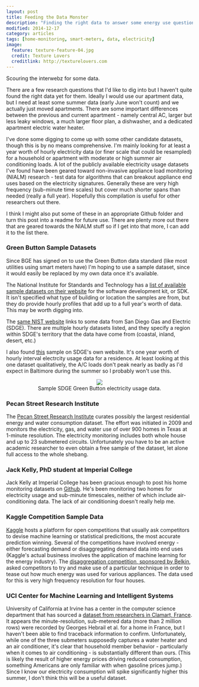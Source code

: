 ```yaml
---
layout: post
title: Feeding the Data Monster
description: "Finding the right data to answer some energy use questions."
modified: 2014-12-17
category: articles
tags: [home-monitoring, smart-meters, data, electricity]
image:
  feature: texture-feature-04.jpg
  credit: Texture Lovers
  creditlink: http://texturelovers.com
---
```


Scouring the interwebz for some data.

There are a few research questions that I'd like to dig into but I haven't quite found the right data yet for them.  Ideally I would use our apartment data, but I need at least some summer data (early June won't count) and we actually just moved apartments.  There are some important differences between the previous and current apartment - namely central AC, larger but less leaky windows, a much larger floor plan, a dishwasher, and a dedicated apartment electric water heater.  

I've done some digging to come up with some other candidate datasets, though this is by no means comprehensive.  I'm mainly looking for at least a year worth of hourly electricity data (or finer scale that could be resampled) for a household or apartment with moderate or high summer air conditioning loads. A lot of the publicly available electricity usage datasets I've found have been geared toward non-invasive appliance load monitoring (NIALM) research - test data for algorithms that can breakout appliance end uses based on the electricity signatures.  Generally these are very high frequency (sub-minute time scales) but cover much shorter spans than needed (really a full year).  Hopefully this compilation is useful for other researchers out there.

I think I might also put some of these in an appropriate Github folder and turn this post into a readme for future use.  There are plenty more out there that are geared towards the NIALM stuff so if I get into that more, I can add it to the list there.

### Green Button Sample Datasets

Since BGE has signed on to use the Green Button data standard (like most utilities using smart meters have) I'm hoping to use a sample dataset, since it would easily be replaced by my own data once it's available.

The National Institute for Standards and Technology has a <a href='https://collaborate.nist.gov/twiki-sggrid/bin/view/SmartGrid/GreenButtonSDK'>list of available sample datasets on their website</a> for the software development kit, or SDK.  It isn't specified what type of building or location the samples are from, but they do provide hourly profiles that add up to a full year's worth of data.  This may be worth digging into.

The <a href='https://collaborate.nist.gov/twiki-sggrid/bin/view/SmartGrid/GreenButtonSDK'>same NIST website</a> links to some data from San Diego Gas and Electric (SDGE).  There are multiple hourly datasets listed, and they specify a region within SDGE's territory that the data have come from (coastal, inland, desert, etc.)

I also found <a href='http://www.sdge.com/documents/green-button-60-min-meter-interval-sample-data-csv'>this</a> sample on SDGE's own website.  It's one year worth of hourly interval electrcity usage data for a residence.  At least looking at this one dataset qualitatively, the A/C loads don't peak nearly as badly as I'd expect in Baltimore during the summer so I probably won't use this.

<center>
<figure>
  <a href="{{ site.url }}/images/2014-07/SDGE_Data.png"><img src="{{ site.url }}/images/2014-07/SDGE_data.png"></a>
  <figcaption>Sample SDGE Green Button electricity usage data.</figcaption>
</figure>
</center>

### Pecan Street Research Institute

The <a href='http://www.pecanstreet.org'>Pecan Street Research Institute</a> curates possibly the largest residential energy and water consumption dataset.  The effort was initiated in 2009 and monitors the electricity, gas, and water use of over 900 homes in Texas at 1-minute resolution.  The electricity monitoring includes both whole house and up to 23 submetered circuits.  Unfortunately you have to be an active academic researcher to even obtain a free sample of the dataset, let alone full access to the whole shebang.

### Jack Kelly, PhD student at Imperial College

Jack Kelly at Imperial College has been gracious enough to post his home monitoring datasets on <a href='https://www.github.com/jackkelly'>Github</a>.  He's been monitoring two homes for electricity usage and sub-minute timescales, neither of which include air-conditioning data.  The lack of air conditioning doesn't really help me.

### Kaggle Competition Sample Data

<a href='http://www.kaggle.com'>Kaggle</a> hosts a platform for open competitions that usually ask competitors to devise machine learning or statistical predicitions, the most accurate prediction winning.  Several of the competitions have involved energy - either forecasting demand or disaggregating demand data into end uses (Kaggle's actual business involves the application of machine learning for the energy industry).  The <a href='http://www.kaggle.com/c/belkin-energy-disaggregation-competition'>disaggregation competition, sponsored by Belkin</a>, asked competitors to try and make use of a particular technique in order to tease out how much energy was used for various appliances.  The data used for this is very high frequency resolution for four houses.

### UCI Center for Machine Learning and Intelligent Systems

University of California at Irvine has a center in the computer science department that has sourced a <a href='http://archive.ics.uci.edu/ml/datasets/Individual+household+electric+power+consumption'>dataset from researchers in Clamart, France</a>.  It appears the minute-resolution, sub-metered data (more than 2 million rows) were recorded by Georges Hebrail et al. for a home in France, but I haven't been able to find traceback information to confirm.  Unfortunately, while one of the three submeters supposedly captures a water heater and an air conditioner, it's clear that household member behavior - particularly when it comes to air conditioning - is substantially different than ours.  (This is likely the result of higher energy prices driving reduced consumption, something Americans are only familiar with when gasoline prices jump.)  Since I know our electricity consumption will spike significantly higher this summer, I don't think this will be a useful dataset.


